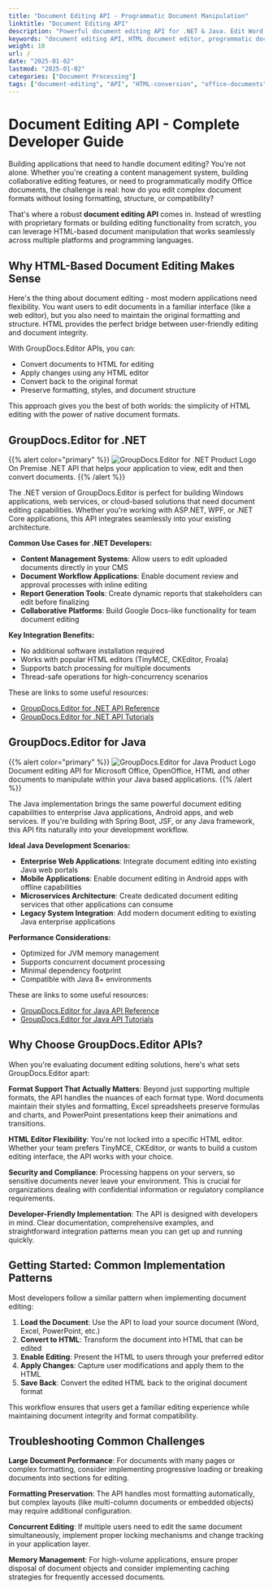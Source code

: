 ```yaml
---
title: "Document Editing API - Programmatic Document Manipulation"
linktitle: "Document Editing API"
description: "Powerful document editing API for .NET & Java. Edit Word, Excel, PowerPoint via HTML. Convert, manipulate & integrate document editing in your applications."
keywords: "document editing API, HTML document editor, programmatic document editing, document manipulation API, .NET document editor, Java document editing"
weight: 10
url: /
date: "2025-01-02"
lastmod: "2025-01-02"
categories: ["Document Processing"]
tags: ["document-editing", "API", "HTML-conversion", "office-documents"]
---
```


# Document Editing API - Complete Developer Guide

Building applications that need to handle document editing? You're not alone. Whether you're creating a content management system, building collaborative editing features, or need to programmatically modify Office documents, the challenge is real: how do you edit complex document formats without losing formatting, structure, or compatibility?

That's where a robust **document editing API** comes in. Instead of wrestling with proprietary formats or building editing functionality from scratch, you can leverage HTML-based document manipulation that works seamlessly across multiple platforms and programming languages.

## Why HTML-Based Document Editing Makes Sense

Here's the thing about document editing - most modern applications need flexibility. You want users to edit documents in a familiar interface (like a web editor), but you also need to maintain the original formatting and structure. HTML provides the perfect bridge between user-friendly editing and document integrity.

With GroupDocs.Editor APIs, you can:
- Convert documents to HTML for editing
- Apply changes using any HTML editor
- Convert back to the original format
- Preserve formatting, styles, and document structure

This approach gives you the best of both worlds: the simplicity of HTML editing with the power of native document formats.

## GroupDocs.Editor for .NET

{{% alert color="primary" %}} 
![GroupDocs.Editor for .NET Product Logo](gdocs_net.png)
On Premise .NET API that helps your application to view, edit and then convert documents.
{{% /alert %}} 

The .NET version of GroupDocs.Editor is perfect for building Windows applications, web services, or cloud-based solutions that need document editing capabilities. Whether you're working with ASP.NET, WPF, or .NET Core applications, this API integrates seamlessly into your existing architecture.

**Common Use Cases for .NET Developers:**
- **Content Management Systems**: Allow users to edit uploaded documents directly in your CMS
- **Document Workflow Applications**: Enable document review and approval processes with inline editing
- **Report Generation Tools**: Create dynamic reports that stakeholders can edit before finalizing
- **Collaborative Platforms**: Build Google Docs-like functionality for team document editing

**Key Integration Benefits:**
- No additional software installation required
- Works with popular HTML editors (TinyMCE, CKEditor, Froala)
- Supports batch processing for multiple documents
- Thread-safe operations for high-concurrency scenarios

These are links to some useful resources:
- [GroupDocs.Editor for .NET API Reference](/editor/net/)
- [GroupDocs.Editor for .NET API Tutorials](https://tutorials.groupdocs.com/editor/net/)

## GroupDocs.Editor for Java

{{% alert color="primary" %}}
![GroupDocs.Editor for Java Product Logo](gdocs_java.png)
Document editing API for Microsoft Office, OpenOffice, HTML and other documents to manipulate within your Java based applications.
{{% /alert %}}

The Java implementation brings the same powerful document editing capabilities to enterprise Java applications, Android apps, and web services. If you're building with Spring Boot, JSF, or any Java framework, this API fits naturally into your development workflow.

**Ideal Java Development Scenarios:**
- **Enterprise Web Applications**: Integrate document editing into existing Java web portals
- **Mobile Applications**: Enable document editing in Android apps with offline capabilities
- **Microservices Architecture**: Create dedicated document editing services that other applications can consume
- **Legacy System Integration**: Add modern document editing to existing Java enterprise applications

**Performance Considerations:**
- Optimized for JVM memory management
- Supports concurrent document processing
- Minimal dependency footprint
- Compatible with Java 8+ environments

These are links to some useful resources:
- [GroupDocs.Editor for Java API Reference](/editor/java/)
- [GroupDocs.Editor for Java API Tutorials](https://tutorials.groupdocs.com/editor/java/)

## Why Choose GroupDocs.Editor APIs?

When you're evaluating document editing solutions, here's what sets GroupDocs.Editor apart:

**Format Support That Actually Matters**: Beyond just supporting multiple formats, the API handles the nuances of each format type. Word documents maintain their styles and formatting, Excel spreadsheets preserve formulas and charts, and PowerPoint presentations keep their animations and transitions.

**HTML Editor Flexibility**: You're not locked into a specific HTML editor. Whether your team prefers TinyMCE, CKEditor, or wants to build a custom editing interface, the API works with your choice.

**Security and Compliance**: Processing happens on your servers, so sensitive documents never leave your environment. This is crucial for organizations dealing with confidential information or regulatory compliance requirements.

**Developer-Friendly Implementation**: The API is designed with developers in mind. Clear documentation, comprehensive examples, and straightforward integration patterns mean you can get up and running quickly.

## Getting Started: Common Implementation Patterns

Most developers follow a similar pattern when implementing document editing:

1. **Load the Document**: Use the API to load your source document (Word, Excel, PowerPoint, etc.)
2. **Convert to HTML**: Transform the document into HTML that can be edited
3. **Enable Editing**: Present the HTML to users through your preferred editor
4. **Apply Changes**: Capture user modifications and apply them to the HTML
5. **Save Back**: Convert the edited HTML back to the original document format

This workflow ensures that users get a familiar editing experience while maintaining document integrity and format compatibility.

## Troubleshooting Common Challenges

**Large Document Performance**: For documents with many pages or complex formatting, consider implementing progressive loading or breaking documents into sections for editing.

**Formatting Preservation**: The API handles most formatting automatically, but complex layouts (like multi-column documents or embedded objects) may require additional configuration.

**Concurrent Editing**: If multiple users need to edit the same document simultaneously, implement proper locking mechanisms and change tracking in your application layer.

**Memory Management**: For high-volume applications, ensure proper disposal of document objects and consider implementing caching strategies for frequently accessed documents.
